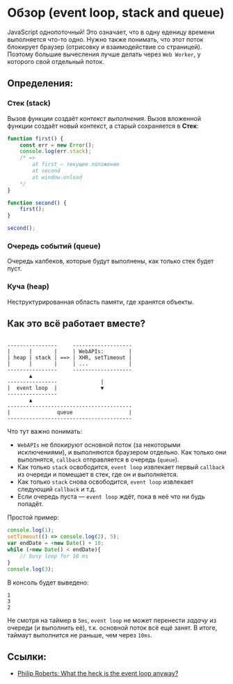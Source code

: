 # Обзор (event loop, stack and queue)

JavaScript однопоточный! Это означает, что в одну еденицу времени выполняется что-то одно. Нужно также понимать, что этот поток блокирует браузер (отрисовку и взаимодействие со страницей). Поэтому большие вычесления лучше делать через `Web Worker`, у которого свой отдельный поток.

## Определения:

### Стек (stack)

Вызов функции создаёт _контекст выполнения_. Вызов вложенной функции создаёт новый контекст, а старый сохраняется в **Стек**:

```js
function first() {
    const err = new Error();
    console.log(err.stack);
    /* =>
        at first — текущее положение
        at second
        at window.onload
    */
}

function second() {
	first();
}

second();
```

### Очередь событий (queue)

Очередь калбеков, которые будут выполнены, как только стек будет пуст.

### Куча (heap)

Неструктурированная область памяти, где хранятся объекты.

## Как это всё работает вместе?

```

----------------     -------------------
|      |       |     | WebAPIs:        |
| heap | stack | ==> | XHR, setTimeout |
|      |       |     | ...             |
----------------     -------------------
       ▲
----------------              |
|  event loop  |              ▼
----------------
       ▲
----------------------------------------
|               queue                  |
----------------------------------------

```

Что тут важно понимать:

* `WebAPIs` не блокируют основной поток (за некоторыми исключениями), и выполняются браузером отдельно. Как только они выполнятся, `callback` отправляется в очередь (`queue`).
* Как только `stack` освободится, `event loop` извлекает первый `callback` из очереди и помещает в стек, где он и выполняется.
* Как только `stack` снова освободится, `event loop` извлекает следующий `callback` и т.д.
* Если очередь пуста — `event loop` ждёт, пока в неё что ни будь попадёт.

Простой пример:

```js
console.log(1);
setTimeout(() => console.log(2), 5);
var endDate = +new Date() + 10;
while (+new Date() < endDate){
	// busy loop for 10 ms
}
console.log(3);
```

В консоль будет выведено:

```
1
3
2
```

Не смотря на таймер в `5ms`, `event loop` не может перенести _задачу_ из очереди (и выполнить её), т.к. основной поток всё ещё занят. В итоге, таймаут выполнится не раньше, чем через `10ms`.

## Ссылки:

* [Philip Roberts: What the heck is the event loop anyway?](https://www.youtube.com/watch?v=8aGhZQkoFbQ)
